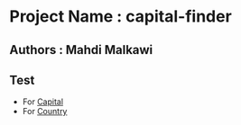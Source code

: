 # Project Name : capital-finder
## Authors : Mahdi Malkawi
## Test 
* For [Capital](https://capital-finder-sepia.vercel.app/api/capital_finder?capital=cairo)
* For [Country](https://capital-finder-sepia.vercel.app/api/capital_finder?country=jordan)

